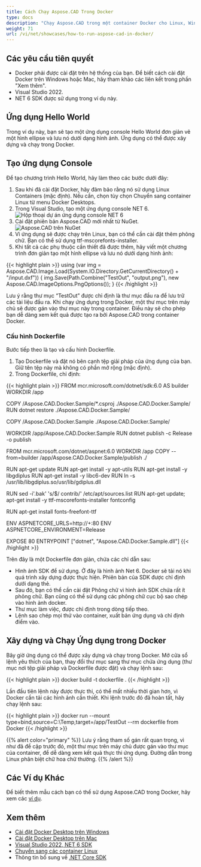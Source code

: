 ```yaml
---
title: Cách Chạy Aspose.CAD Trong Docker
type: docs
description: "Chạy Aspose.CAD trong một container Docker cho Linux, Windows Server và bất kỳ HĐH nào."
weight: 71
url: /vi/net/showcases/how-to-run-aspose-cad-in-docker/
---
```


## Các yêu cầu tiên quyết
- Docker phải được cài đặt trên hệ thống của bạn. Để biết cách cài đặt Docker trên Windows hoặc Mac, hãy tham khảo các liên kết trong phần "Xem thêm".
- Visual Studio 2022.
- NET 6 SDK được sử dụng trong ví dụ này.

## Ứng dụng Hello World

Trong ví dụ này, bạn sẽ tạo một ứng dụng console Hello World đơn giản vẽ một hình ellipse và lưu nó dưới dạng hình ảnh. Ứng dụng có thể được xây dựng và chạy trong Docker.

## Tạo ứng dụng Console

Để tạo chương trình Hello World, hãy làm theo các bước dưới đây:
1. Sau khi đã cài đặt Docker, hãy đảm bảo rằng nó sử dụng Linux Containers (mặc định). Nếu cần, chọn tùy chọn Chuyển sang container Linux từ menu Docker Desktops.
1. Trong Visual Studio, tạo một ứng dụng console NET 6.<br>
![Hộp thoại dự án ứng dụng console NET 6](/cad/_assets/showcases/docker/1.png)<br>
1. Cài đặt phiên bản Aspose.CAD mới nhất từ NuGet.<br>
![Aspose.CAD trên NuGet](/cad/_assets/showcases/docker/2.png)<br>
1. Vì ứng dụng sẽ được chạy trên Linux, bạn có thể cần cài đặt thêm phông chữ. Bạn có thể sử dụng ttf-mscorefonts-installer.
1. Khi tất cả các phụ thuộc cần thiết đã được thêm, hãy viết một chương trình đơn giản tạo một hình ellipse và lưu nó dưới dạng hình ảnh:<br>

{{< highlight plain >}}
using (var img = Aspose.CAD.Image.Load(System.IO.Directory.GetCurrentDirectory() + "/input.dxf"))
{
	img.Save(Path.Combine("TestOut", "output.png"), new Aspose.CAD.ImageOptions.PngOptions());
}
{{< /highlight >}}

Lưu ý rằng thư mục “TestOut” được chỉ định là thư mục đầu ra để lưu trữ các tài liệu đầu ra. Khi chạy ứng dụng trong Docker, một thư mục trên máy chủ sẽ được gán vào thư mục này trong container. Điều này sẽ cho phép bạn dễ dàng xem kết quả được tạo ra bởi Aspose.CAD trong container Docker.

### Cấu hình Dockerfile

Bước tiếp theo là tạo và cấu hình Dockerfile.

1. Tạo Dockerfile và đặt nó bên cạnh tệp giải pháp của ứng dụng của bạn. Giữ tên tệp này mà không có phần mở rộng (mặc định).
1. Trong Dockerfile, chỉ định:


{{< highlight plain >}}
FROM mcr.microsoft.com/dotnet/sdk:6.0 AS builder
WORKDIR /app

COPY /Aspose.CAD.Docker.Sample/*.csproj ./Aspose.CAD.Docker.Sample/
RUN dotnet restore ./Aspose.CAD.Docker.Sample/

COPY /Aspose.CAD.Docker.Sample ./Aspose.CAD.Docker.Sample/

WORKDIR /app/Aspose.CAD.Docker.Sample
RUN dotnet publish -c Release -o publish

FROM mcr.microsoft.com/dotnet/aspnet:6.0
WORKDIR /app
COPY --from=builder /app/Aspose.CAD.Docker.Sample/publish ./

RUN apt-get update
RUN apt-get install -y apt-utils
RUN apt-get install -y libgdiplus
RUN apt-get install -y libc6-dev 
RUN ln -s /usr/lib/libgdiplus.so/usr/lib/gdiplus.dll

RUN sed -i'.bak' 's/$/ contrib/' /etc/apt/sources.list
RUN apt-get update; apt-get install -y ttf-mscorefonts-installer fontconfig

RUN apt-get install fonts-freefont-ttf

ENV ASPNETCORE_URLS=http://+:80
ENV ASPNETCORE_ENVIRONMENT=Release

EXPOSE 80
ENTRYPOINT ["dotnet", "Aspose.CAD.Docker.Sample.dll"]
{{< /highlight >}}

Trên đây là một Dockerfile đơn giản, chứa các chỉ dẫn sau:

- Hình ảnh SDK để sử dụng. Ở đây là hình ảnh Net 6. Docker sẽ tải nó khi quá trình xây dựng được thực hiện. Phiên bản của SDK được chỉ định dưới dạng thẻ.
- Sau đó, bạn có thể cần cài đặt Phông chữ vì hình ảnh SDK chứa rất ít phông chữ. Bạn cũng có thể sử dụng các phông chữ cục bộ sao chép vào hình ảnh docker.
- Thư mục làm việc, được chỉ định trong dòng tiếp theo.
- Lệnh sao chép mọi thứ vào container, xuất bản ứng dụng và chỉ định điểm vào.

## Xây dựng và Chạy Ứng dụng trong Docker
 
 Bây giờ ứng dụng có thể được xây dựng và chạy trong Docker. Mở cửa sổ lệnh yêu thích của bạn, thay đổi thư mục sang thư mục chứa ứng dụng (thư mục nơi tệp giải pháp và Dockerfile được đặt) và chạy lệnh sau:

{{< highlight plain >}}
docker build -t dockerfile .
{{< /highlight >}}

Lần đầu tiên lệnh này được thực thi, có thể mất nhiều thời gian hơn, vì Docker cần tải các hình ảnh cần thiết. Khi lệnh trước đó đã hoàn tất, hãy chạy lệnh sau:

{{< highlight plain >}}
docker run --mount type=bind,source=C:\Temp,target=/app/TestOut --rm dockerfile from Docker
{{< /highlight >}}

{{% alert color="primary" %}} 
Lưu ý rằng tham số gán rất quan trọng, vì như đã đề cập trước đó, một thư mục trên máy chủ được gán vào thư mục của container, để dễ dàng xem kết quả thực thi ứng dụng. Đường dẫn trong Linux phân biệt chữ hoa chữ thường.
{{% /alert %}}

## Các Ví dụ Khác

Để biết thêm mẫu cách bạn có thể sử dụng Aspose.CAD trong Docker, hãy xem các [ví dụ](https://github.com/aspose-cad/Aspose.CAD-Documentation).


## Xem thêm

- [Cài đặt Docker Desktop trên Windows](https://docs.docker.com/docker-for-windows/install/)
- [Cài đặt Docker Desktop trên Mac](https://docs.docker.com/docker-for-mac/install/)
- [Visual Studio 2022, NET 6 SDK](https://docs.microsoft.com/en-us/dotnet/core/install/windows?tabs=net60#dependencies)
- [Chuyển sang các container Linux](https://docs.docker.com/docker-for-windows/#switch-between-windows-and-linux-containers) 
- Thông tin bổ sung về [.NET Core SDK](https://hub.docker.com/_/microsoft-dotnet-sdk)
